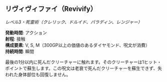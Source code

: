 ## リヴィヴィファイ（Revivify）
*レベル3・死霊術（クレリック、ドルイド、パラディン、レンジャー）*

**発動時間**: アクション  
**射程**: 接触  
**構成要素**: V, S, M（300GP以上の価値のあるダイヤモンド、呪文が消費）  
**持続時間**: 瞬間

最後の1分以内に死んだクリーチャーに触れます。そのクリーチャーは1ヒット・ポイントで蘇生します。この呪文は老衰で死んだクリーチャーを蘇生できず、失われた身体部位も回復しません。
